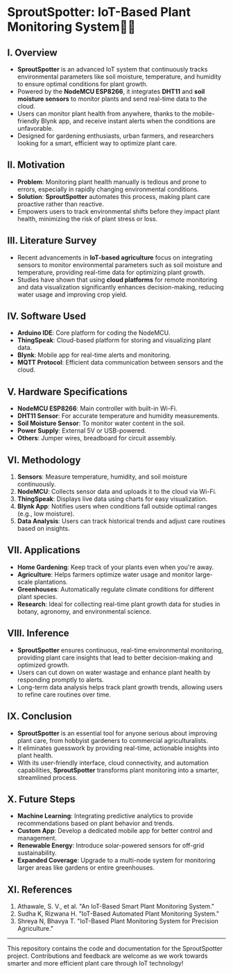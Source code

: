 # SproutSpotter: IoT-Based Plant Monitoring System🌱📡

## I. Overview
- **SproutSpotter** is an advanced IoT system that continuously tracks environmental parameters like soil moisture, temperature, and humidity to ensure optimal conditions for plant growth.
- Powered by the **NodeMCU ESP8266**, it integrates **DHT11** and **soil moisture sensors** to monitor plants and send real-time data to the cloud.
- Users can monitor plant health from anywhere, thanks to the mobile-friendly Blynk app, and receive instant alerts when the conditions are unfavorable.
- Designed for gardening enthusiasts, urban farmers, and researchers looking for a smart, efficient way to optimize plant care.

## II. Motivation
- **Problem**: Monitoring plant health manually is tedious and prone to errors, especially in rapidly changing environmental conditions.
- **Solution**: **SproutSpotter** automates this process, making plant care proactive rather than reactive.
- Empowers users to track environmental shifts before they impact plant health, minimizing the risk of plant stress or loss.

## III. Literature Survey
- Recent advancements in **IoT-based agriculture** focus on integrating sensors to monitor environmental parameters such as soil moisture and temperature, providing real-time data for optimizing plant growth.
- Studies have shown that using **cloud platforms** for remote monitoring and data visualization significantly enhances decision-making, reducing water usage and improving crop yield.

## IV. Software Used
- **Arduino IDE**: Core platform for coding the NodeMCU.
- **ThingSpeak**: Cloud-based platform for storing and visualizing plant data.
- **Blynk**: Mobile app for real-time alerts and monitoring.
- **MQTT Protocol**: Efficient data communication between sensors and the cloud.

## V. Hardware Specifications
- **NodeMCU ESP8266**: Main controller with built-in Wi-Fi.
- **DHT11 Sensor**: For accurate temperature and humidity measurements.
- **Soil Moisture Sensor**: To monitor water content in the soil.
- **Power Supply**: External 5V or USB-powered.
- **Others**: Jumper wires, breadboard for circuit assembly.

## VI. Methodology
1. **Sensors**: Measure temperature, humidity, and soil moisture continuously.
2. **NodeMCU**: Collects sensor data and uploads it to the cloud via Wi-Fi.
3. **ThingSpeak**: Displays live data using charts for easy visualization.
4. **Blynk App**: Notifies users when conditions fall outside optimal ranges (e.g., low moisture).
5. **Data Analysis**: Users can track historical trends and adjust care routines based on insights.

## VII. Applications
- **Home Gardening**: Keep track of your plants even when you're away.
- **Agriculture**: Helps farmers optimize water usage and monitor large-scale plantations.
- **Greenhouses**: Automatically regulate climate conditions for different plant species.
- **Research**: Ideal for collecting real-time plant growth data for studies in botany, agronomy, and environmental science.

## VIII. Inference
- **SproutSpotter** ensures continuous, real-time environmental monitoring, providing plant care insights that lead to better decision-making and optimized growth.
- Users can cut down on water wastage and enhance plant health by responding promptly to alerts.
- Long-term data analysis helps track plant growth trends, allowing users to refine care routines over time.

## IX. Conclusion
- **SproutSpotter** is an essential tool for anyone serious about improving plant care, from hobbyist gardeners to commercial agriculturalists.
- It eliminates guesswork by providing real-time, actionable insights into plant health.
- With its user-friendly interface, cloud connectivity, and automation capabilities, **SproutSpotter** transforms plant monitoring into a smarter, streamlined process.

## X. Future Steps
- **Machine Learning**: Integrating predictive analytics to provide recommendations based on plant behavior and trends.
- **Custom App**: Develop a dedicated mobile app for better control and management.
- **Renewable Energy**: Introduce solar-powered sensors for off-grid sustainability.
- **Expanded Coverage**: Upgrade to a multi-node system for monitoring larger areas like gardens or entire greenhouses.

## XI. References
1. Athawale, S. V., et al. "An IoT-Based Smart Plant Monitoring System."
2. Sudha K, Rizwana H. "IoT-Based Automated Plant Monitoring System."
3. Shreya N, Bhavya T. "IoT-Based Plant Monitoring System for Precision Agriculture."

---
This repository contains the code and documentation for the SproutSpotter project. Contributions and feedback are welcome as we work towards smarter and more efficient plant care through IoT technology!
